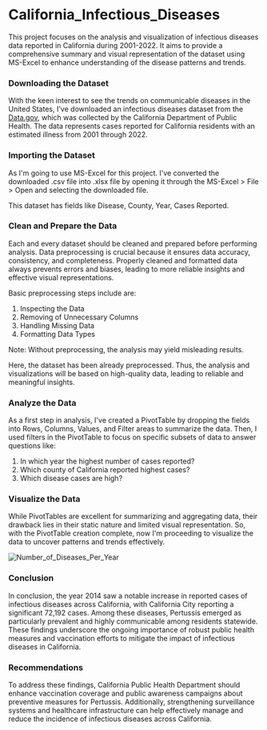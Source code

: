 # California_Infectious_Diseases
This project focuses on the analysis and visualization of infectious diseases data reported in California during 2001-2022. It aims to provide a comprehensive summary and visual representation of the dataset using MS-Excel to enhance understanding of the disease patterns and trends.

### Downloading the Dataset
With the keen interest to see the trends on communicable diseases in the United States, I've downloaded an infectious diseases dataset from the [Data.gov](https://catalog.data.gov/dataset/infectious-diseases-by-disease-county-year-and-sex-6e856), which was collected by the California Department of Public Health. The data represents cases reported for California residents with an estimated illness from 2001 through 2022.

### Importing the Dataset
As I'm going to use MS-Excel for this project. I've converted the downloaded .csv file into .xlsx file by opening it through the MS-Excel > File > Open and selecting the downloaded file.

This dataset has fields like Disease, County, Year, Cases Reported.

### Clean and Prepare the Data
Each and every dataset should be cleaned and prepared before performing analysis. Data preprocessing is crucial because it ensures data accuracy, consistency, and completeness. Properly cleaned and formatted data always prevents errors and biases, leading to more reliable insights and effective visual representations. 

Basic preprocessing steps include are:
1. Inspecting the Data
2. Removing of Unnecessary Columns
3. Handling Missing Data
4. Formatting Data Types

Note: Without preprocessing, the analysis may yield misleading results.

Here, the dataset has been already preprocessed. Thus, the analysis and visualizations will be based on high-quality data, leading to reliable and meaningful insights.

### Analyze the Data
As a first step in analysis, I've created a PivotTable by dropping the fields into Rows, Columns, Values, and Filter areas to summarize the data. Then, I used filters in the PivotTable to focus on specific subsets of data to answer questions like:

1. In which year the highest number of cases reported?
2. Which county of California reported highest cases?
3. Which disease cases are high?

### Visualize the Data
While PivotTables are excellent for summarizing and aggregating data, their drawback lies in their static nature and limited visual representation. So, with the PivotTable creation complete, now I'm proceeding to visualize the data to uncover patterns and trends effectively.

![Number_of_Diseases_Per_Year](https://github.com/user-attachments/assets/102a72ff-376d-4d77-893f-91e5855947d4)


### Conclusion
In conclusion, the year 2014 saw a notable increase in reported cases of infectious diseases across California, with California City reporting a significant 72,192 cases. Among these diseases, Pertussis emerged as particularly prevalent and highly communicable among residents statewide. These findings underscore the ongoing importance of robust public health measures and vaccination efforts to mitigate the impact of infectious diseases in California.

### Recommendations
To address these findings, California Public Health Department should enhance vaccination coverage and public awareness campaigns about preventive measures for Pertussis. Additionally, strengthening surveillance systems and healthcare infrastructure can help effectively manage and reduce the incidence of infectious diseases across California.
